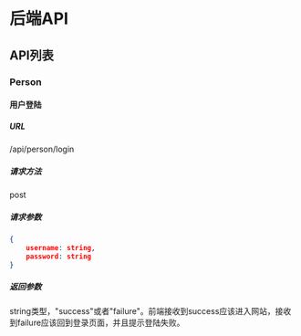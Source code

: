 # 后端API



## API列表

### Person

#### 用户登陆

##### URL

/api/person/login

##### 请求方法

post

##### 请求参数

```json
{
    username: string,
    password: string
}
```

##### 返回参数

string类型，"success"或者"failure"。前端接收到success应该进入网站，接收到failure应该回到登录页面，并且提示登陆失败。
